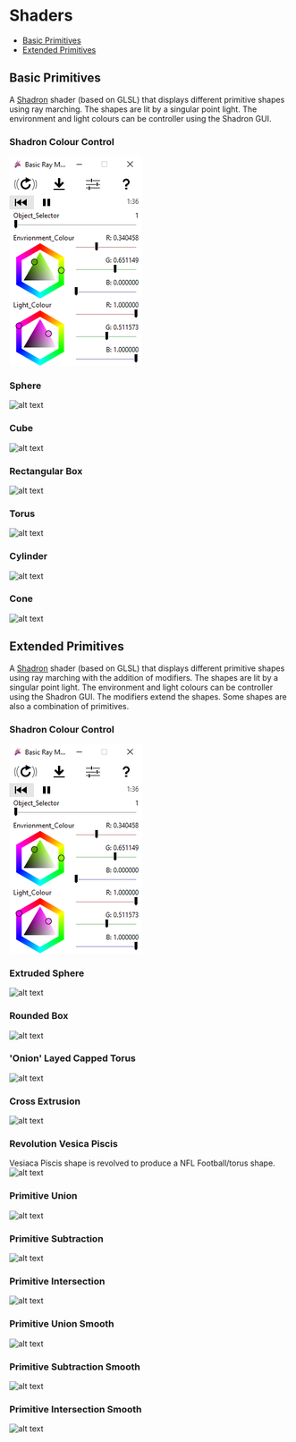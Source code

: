 # Shaders

- [Basic Primitives](#basic-primitives)
- [Extended Primitives](#extended-primitives)

## Basic Primitives

A [Shadron](http://www.arteryengine.com/shadron/) shader (based on GLSL) that displays different primitive shapes using ray marching. The shapes are lit by a singular point light. The environment and light colours can be controller using the Shadron GUI.

### Shadron Colour Control

![alt text](Images/BasicPrimsControlWindow.PNG "Colour Control")

### Sphere

![alt text](Images/Sphere.gif "Sphere Primitive")

### Cube

![alt text](Images/Cube.gif "Cube Primitive")

### Rectangular Box

![alt text](Images/RectangularBox.gif "Rectangular Box Primitive")

### Torus

![alt text](Images/Torus.gif "Torus Primitive")

### Cylinder

![alt text](Images/Cylinder.gif "Cylinder Primitive")

### Cone

![alt text](Images/Cone.gif "Cone Primitive")

## Extended Primitives

A [Shadron](http://www.arteryengine.com/shadron/) shader (based on GLSL) that displays different primitive shapes using ray marching with the addition of modifiers. The shapes are lit by a singular point light. The environment and light colours can be controller using the Shadron GUI. The modifiers extend the shapes. Some shapes are also a combination of primitives.

### Shadron Colour Control

![alt text](Images/ExtendedPrimsControlWindow.PNG "Colour Control")

### Extruded Sphere

![alt text](Images/ExtrudedSphere.gif "Extruded Sphere Primitive")

### Rounded Box

![alt text](Images/RoundedBox.gif "Rounded Box Edges")

### 'Onion' Layed Capped Torus

![alt text](Images/OnionTorus.gif "Onion Layed Torus")

### Cross Extrusion

![alt text](Images/ExtrudedCross.gif "Extruded Cross")

### Revolution Vesica Piscis

Vesiaca Piscis shape is revolved to produce a NFL Football/torus shape.
![alt text](Images/RevolutionVesica.gif "Revolution Vesica Piscis")

### Primitive Union

![alt text](Images/PrimUnion.gif "Primitive Union")

### Primitive Subtraction

![alt text](Images/PrimSubtraction.gif "Primitive Subtraction")

### Primitive Intersection

![alt text](Images/PrimIntersection.gif "Primitive Intersection")

### Primitive Union Smooth

![alt text](Images/PrimUnionSmooth.gif "Primitive Union Smooth")

### Primitive Subtraction Smooth

![alt text](Images/PrimSubtractSmooth.gif "Primitive Subtraction Smooth")

### Primitive Intersection Smooth

![alt text](Images/PrimIntersectSmooth.gif "Primitive Intersection Smooth")

